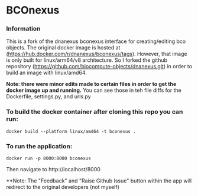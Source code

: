 # BCOnexus

### Information

This is a fork of the dnanexus bconexus interface for creating/editing bco objects.
The original docker image is hosted at (https://hub.docker.com/r/dnanexus/bconexus/tags).
However, that image is only built for linux/arm64/v8 architecture. So I forked the github repository (https://github.com/biocompute-objects/dnanexus.git) in order to build an image with linux/amd64.

**Note: there were minor edits made to certain files in order to get the docker image up and running.** You can see those in teh file diffs for the Dockerfile, settings.py, and urls.py


### To build the docker container after cloning this repo you can run:
```
docker build --platform linux/amd64 -t bconexus .
```

### To run the application:
```
docker run -p 8000:8000 bconexus
```
Then navigate to http://localhost/8000

**Note: The "Feedback" and "Raise Github Issue" button within the app will redirect to the original developers (not myself)

